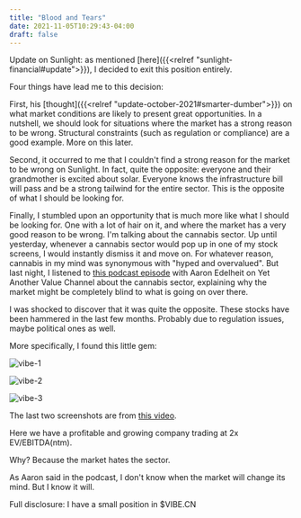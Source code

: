 ```yaml
---
title: "Blood and Tears"
date: 2021-11-05T10:29:43-04:00
draft: false
---
```


Update on Sunlight: as mentioned [here]({{<relref "sunlight-financial#update">}}), I decided to exit this position entirely. 

Four things have lead me to this decision:

First, his [thought]({{<relref "update-october-2021#smarter-dumber">}}) on what market conditions are likely to present great opportunities. In a nutshell, we should look for situations where the market has a strong reason to be wrong. Structural constraints (such as regulation or compliance) are a good example. More on this later.

Second, it occurred to me that I couldn't find a strong reason for the market to be wrong on Sunlight. In fact, quite the opposite: everyone and their grandmother is excited about solar. Everyone knows the infrastructure bill will pass and be a strong tailwind for the entire sector. This is the opposite of what I should be looking for.

Finally, I stumbled upon an opportunity that is much more like what I should be looking for. One with a lot of hair on it, and where the market has a very good reason to be wrong. I'm talking about the cannabis sector. Up until yesterday, whenever a cannabis sector would pop up in one of my stock screens, I would instantly dismiss it and move on. For whatever reason, cannabis in my mind was synonymous with "hyped and overvalued". But last night, I listened to [this podcast episode](https://www.youtube.com/watch?v=D-iHqkvMcwU&list=LL&index=2) with Aaron Edelheit on Yet Another Value Channel about the cannabis sector, explaining why the market might be completely blind to what is going on over there.

I was shocked to discover that it was quite the opposite. These stocks have been hammered in the last few months. Probably due to regulation issues, maybe political ones as well. 

More specifically, I found this little gem:

![vibe-1](/images/vibe-1.png)

![vibe-2](/images/vibe-2.png)

![vibe-3](/images/vibe-3.png)

The last two screenshots are from [this video](https://www.youtube.com/watch?v=r5eBoMVTq6Y).

Here we have a profitable and growing company trading at 2x EV/EBITDA(ntm).

Why? Because the market hates the sector.

As Aaron said in the podcast, I don't know when the market will change its mind. But I know it will.

Full disclosure: I have a small position in $VIBE.CN


